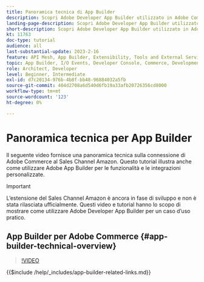 ```yaml
---
title: Panoramica tecnica di App Builder
description: Scopri Adobe Developer App Builder utilizzato in Adobe Commerce con una panoramica tecnica
landing-page-description: Scopri Adobe Developer App Builder utilizzato in Adobe Commerce con una panoramica tecnica
short-description: Scopri Adobe Developer App Builder utilizzato in Adobe Commerce con una panoramica tecnica
kt: 11763
doc-type: tutorial
audience: all
last-substantial-update: 2023-2-16
feature: API Mesh, App Builder, Extensibility, Tools and External Services, Backend Development
topic: App Builder, I/O Events, Developer Console, Commerce, Development, Integrations
role: Architect, Developer
level: Beginner, Intermediate
exl-id: d7c20134-976b-4b8f-bb48-96884032a5fb
source-git-commit: 404d2708a6d540d6fb19a33afb20726356cd8000
workflow-type: tm+mt
source-wordcount: '123'
ht-degree: 0%

---
```


# Panoramica tecnica per App Builder

Il seguente video fornisce una panoramica tecnica sulla connessione di Adobe Commerce al Sales Channel Amazon. Questo tutorial illustra anche come utilizzare Adobe App Builder per le funzionalità e le integrazioni personalizzate.

>[!IMPORTANT]
>
>L’estensione del Sales Channel Amazon è ancora in fase di sviluppo e non è stata rilasciata ufficialmente.  Questi video e tutorial hanno lo scopo di mostrare come utilizzare Adobe Developer App Builder per un caso d’uso pratico.


## App Builder per Adobe Commerce {#app-builder-technical-overview}

>[!VIDEO](https://video.tv.adobe.com/v/3413512?quality=12&learn=on)

{{$include /help/_includes/app-builder-related-links.md}}
